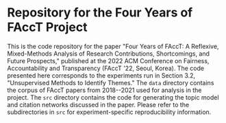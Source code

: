# Repository for the Four Years of FAccT Project

This is the code repository for the paper "Four Years of FAccT: A Reflexive, Mixed-Methods Analysis of Research Contributions, Shortcomings, and Future Prospects," published at the 2022 ACM Conference on Fairness, Accountability and Transparency (FAccT '22, Seoul, Korea). The code presented here corresponds to the experiments run in Section 3.2, "Unsupervised Methods to Identify Themes." The ``data`` directory contains the corpus of FAccT papers from 2018--2021 used for analysis in the project. The ``src`` directory contains the code for generating the topic model and citation networks discussed in the paper. Please refer to the subdirectories in ``src`` for experiment-specific reproducibility information.